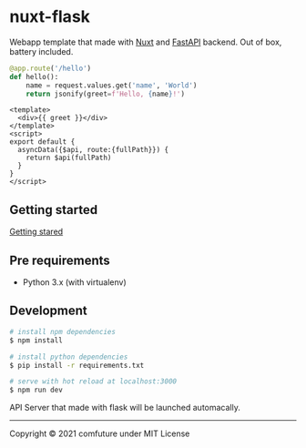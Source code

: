 # nuxt-flask

Webapp template that made with [Nuxt](https://nuxtjs.org/) and [FastAPI](https://fastapi.tiangolo.com/) backend. Out of box, battery included.

```python
@app.route('/hello')
def hello():
    name = request.values.get('name', 'World')
    return jsonify(greet=f'Hello, {name}!')
```

```vue
<template>
  <div>{{ greet }}</div>
</template>
<script>
export default {
  asyncData({$api, route:{fullPath}}) {
    return $api(fullPath)
  }
}
</script>
```

## Getting started

[Getting stared](https://github.com/comfuture/nuxt-fastapi/blob/main/content/getting-started.md)

## Pre requirements

- Python 3.x (with virtualenv)


## Development

```bash
# install npm dependencies
$ npm install

# install python dependencies
$ pip install -r requirements.txt

# serve with hot reload at localhost:3000
$ npm run dev
```

API Server that made with flask will be launched automacally.


----

Copyright &copy; 2021 comfuture under MIT License